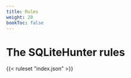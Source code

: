 ```yaml
---
title: Rules
weight: 20
bookToc: false
---
```


# The SQLiteHunter rules


{{< ruleset "index.json" >}}
